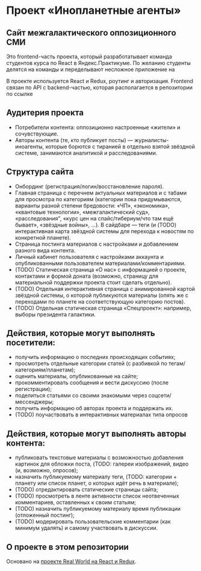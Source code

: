 # Проект «Инопланетные агенты»
## Сайт межгалактического оппозиционного СМИ
Это frontend-часть проекта, который разработатывает команда студентов курса по React в Яндекс.Практикуме. По желанию студенты делятся на команды и переделывают несложное приложение на 

В проекте используется React и Redux, роутинг и авторизация.
Frontend связан по API с backend-частью, которая располагается в репозитории по ссылке

## Аудитерия проекта
* Потребители контента: оппозиционно настроенные «жители» и сочувствующие. 
* Авторы контента (те, кто публикует посты) — журналисты-иноагенты, которые борются с тиранией в отдельно взятой звёздной системе, занимаются аналитикой и расследованиями.

## Структура сайта
* Онбординг (регистрация/логин/восстановление пароля).
* Главная страница с перечнем актуальных материалов и с табами для просмотра по категориям (категории пока придумываются, варианты разной степени бредовости: «ЧП», «экономика», «квантовые технологии», «межгалактический суд», «расследования", «курс цен на спайс/тибериум/что там ещё бывает», «звёздные войны», ...). В сайдбаре — теги (и (TODO) интерактивная карта звёздной системы для перехода к новостям по конкретной планете).
* Страница постинга материалов с настройками и добавлением разного вида контента.
* Личный кабинет пользователя с настройками аккаунта и опубликованными пользователем материалами/комментариями.
* (TODO) Статическая страница «О нас» с информацией о проекте, контактами и формой доната (возможно, страницу для материальной поддержки проекта стоит сделать отдельно).
* (TODO) Отдельная интерактивная страница с анимированной картой звёздной системы, о которой публикуются материалы (опять же с переходами по планете на соответствующую категорию постов).
* (TODO) Отдельная статическая страница «Спецпроект»: например, выборы президента галактики.

## Действия, которые могут выполнять посетители:
* получить информацию о последних происходящих событиях;
* просмотреть отдельные категории статей (с разбивкой по тегам/категориям/планетам);
* оценить материалы, опубликованные на сайте;
* прокомментировать сообщения и вести дискуссию (после регистрации);
* поделиться статьями со своими знакомыми через соцсети/мессенджеры;
* получить информацию об авторах проекта и поддержать их.
* (TODO) поучаствовать в интерактивных материалах типа опросов

## Действия, которые могут выполнять авторы контента:
* публиковать текстовые материалы с возможностью добавления картинок для обложки поста, (TODO: галереи изображений, видео (и, возможно, опросов);
* назначить публикуемому материалу теги, (TODO: категории + планету или список планет, о которых идёт речь в материале);
* (TODO) отредактировать статические страницы сайта;
* (TODO) просмотреть в ленте активности список неотвеченных комментариев, оставленных к своим статьям;
* (TODO) назначить публикуемому материалу время публикации (отложенный постинг);
* (TODO) модерировать пользовательские комментарии (как минимум удалять) и самому участвовать в дискуссии.

## О проекте в этом репозитории

Основано на [проекте Real World на React и Redux](https://github.com/gothinkster/react-redux-realworld-example-app).
